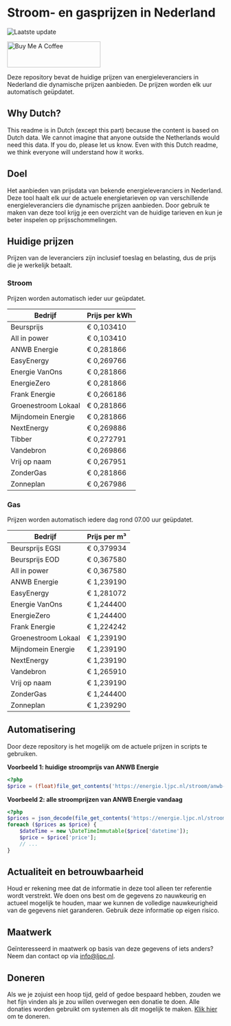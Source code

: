 # Stroom- en gasprijzen in Nederland

![Laatste update](https://img.shields.io/badge/laatste%20update-2025--03--08%2005%3A00%20CET-brightgreen)

<a href="https://www.buymeacoffee.com/Lars-" target="_blank"><img src="https://cdn.buymeacoffee.com/buttons/v2/default-orange.png" alt="Buy Me A Coffee" height="60" style="height: 60px !important;width: 217px !important;" ></a>

Deze repository bevat de huidige prijzen van energieleveranciers in Nederland die dynamische prijzen aanbieden. De prijzen worden elk uur automatisch geüpdatet.

## Why Dutch?

This readme is in Dutch (except this part) because the content is based on Dutch data. We cannot imagine that anyone outside the Netherlands would need this data. If you do, please let us know. Even with this Dutch readme, we think
everyone will understand how it works.

## Doel

Het aanbieden van prijsdata van bekende energieleveranciers in Nederland. Deze tool haalt elk uur de actuele energietarieven op van verschillende energieleveranciers die dynamische prijzen aanbieden. Door gebruik te maken van deze tool
krijg je een overzicht van de huidige tarieven en kun je beter inspelen op prijsschommelingen.

## Huidige prijzen

Prijzen van de leveranciers zijn inclusief toeslag en belasting, dus de prijs die je werkelijk betaalt.

### Stroom

Prijzen worden automatisch ieder uur geüpdatet.

 Bedrijf | Prijs per kWh 
---------|---------------
Beursprijs | € 0,103410
All in power | € 0,103410
ANWB Energie | € 0,281866
EasyEnergy | € 0,269766
Energie VanOns | € 0,281866
EnergieZero | € 0,281866
Frank Energie | € 0,266186
Groenestroom Lokaal | € 0,281866
Mijndomein Energie | € 0,281866
NextEnergy | € 0,269886
Tibber | € 0,272791
Vandebron | € 0,269866
Vrij op naam | € 0,267951
ZonderGas | € 0,281866
Zonneplan | € 0,267986


### Gas

Prijzen worden automatisch iedere dag rond 07.00 uur geüpdatet.

 Bedrijf | Prijs per m³ 
---------|--------------
Beursprijs EGSI | € 0,379934
Beursprijs EOD | € 0,367580
All in power | € 0,367580
ANWB Energie | € 1,239190
EasyEnergy | € 1,281072
Energie VanOns | € 1,244400
EnergieZero | € 1,244400
Frank Energie | € 1,224242
Groenestroom Lokaal | € 1,239190
Mijndomein Energie | € 1,239190
NextEnergy | € 1,239190
Vandebron | € 1,265910
Vrij op naam | € 1,239190
ZonderGas | € 1,244400
Zonneplan | € 1,239290


## Automatisering

Door deze repository is het mogelijk om de actuele prijzen in scripts te gebruiken.

**Voorbeeld 1: huidige stroomprijs van ANWB Energie**

```php
<?php
$price = (float)file_get_contents('https://energie.ljpc.nl/stroom/anwb-energie-nu.txt');

```

**Voorbeeld 2: alle stroomprijzen van ANWB Energie vandaag**

```php
<?php
$prices = json_decode(file_get_contents('https://energie.ljpc.nl/stroom/all-in-power-vandaag.json'),true);
foreach ($prices as $price) {
    $dateTime = new \DateTimeImmutable($price['datetime']);
    $price = $price['price'];
    // ...
}
```

## Actualiteit en betrouwbaarheid

Houd er rekening mee dat de informatie in deze tool alleen ter referentie wordt verstrekt. We doen ons best om de gegevens zo nauwkeurig en actueel mogelijk te houden, maar we kunnen de volledige nauwkeurigheid van de gegevens niet
garanderen. Gebruik deze informatie op eigen risico.

## Maatwerk

Geïnteresseerd in maatwerk op basis van deze gegevens of iets anders? Neem dan contact op
via [info@ljpc.nl](mailto:info@ljpc.nl?subject=Energie%20prijzen).

## Doneren

Als we je zojuist een hoop tijd, geld of gedoe bespaard hebben, zouden we het fijn vinden als je zou willen overwegen een
donatie te doen. Alle donaties worden gebruikt om systemen als dit mogelijk te
maken. [Klik hier](https://www.buymeacoffee.com/Lars-) om te doneren.
